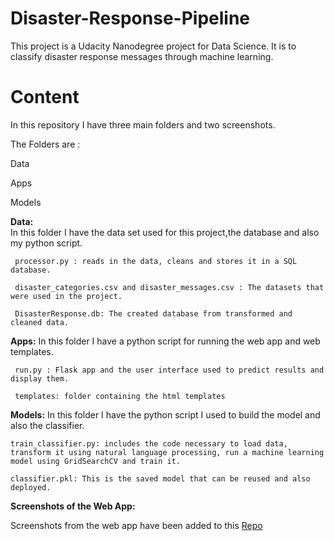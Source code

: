 # Disaster-Response-Pipeline

This project is a Udacity Nanodegree project for Data Science. It is to classify disaster response messages through machine learning.

# Content

In this repository I have three main folders and two screenshots.

The Folders are :

Data

Apps

Models

**Data:**     
In this folder I have the data set used for this project,the database and also my python script.

     processor.py : reads in the data, cleans and stores it in a SQL database. 
  
     disaster_categories.csv and disaster_messages.csv : The datasets that were used in the project.
     
     DisasterResponse.db: The created database from transformed and cleaned data.

**Apps:**
In this folder I have a python script for running the web app and web templates.

     run.py : Flask app and the user interface used to predict results and display them.
     
     templates: folder containing the html templates
     
     
 **Models:** 
 In this folder I have the python script I used to build the model and also the classifier.
 
    train_classifier.py: includes the code necessary to load data, transform it using natural language processing, run a machine learning model using GridSearchCV and train it. 
    
    classifier.pkl: This is the saved model that can be reused and also deployed.
    
    
**Screenshots of the Web App:**
  
  Screenshots from the web app have been added to this [Repo](http://www.google.fr/ "repo")
  
  
  
  
